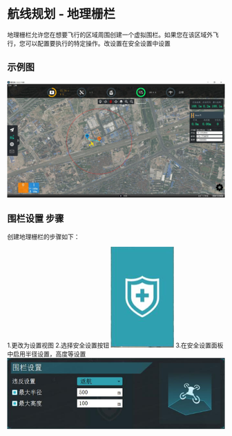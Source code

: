 # 航线规划 - 地理栅栏
地理栅栏允许您在想要飞行的区域周围创建一个虚拟围栏。如果您在该区域外飞行，您可以配置要执行的特定操作。改设置在安全设置中设置

## 示例图
![](GeoFence.jpg)

## 围栏设置 步骤
创建地理栅栏的步骤如下：

1.更改为设置视图
2.选择安全设置按钮
![](save.jpg)
3.在安全设置面板中启用半径设置，高度等设置
![](fence.jpg)
